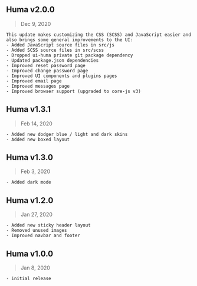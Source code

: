 ## Huma v2.0.0
> Dec 9, 2020

```
This update makes customizing the CSS (SCSS) and JavaScript easier and also brings some general improvements to the UI:
- Added JavaScript source files in src/js
- Added SCSS source files in src/scss
- Dropped ui-huma private git package dependency
- Updated package.json dependencies
- Improved reset password page
- Improved change password page
- Improved UI components and plugins pages
- Improved email page
- Improved messages page
- Improved browser support (upgraded to core-js v3)
```

## Huma v1.3.1
> Feb 14, 2020

```
- Added new dodger blue / light and dark skins
- Added new boxed layout
```

## Huma v1.3.0
> Feb 3, 2020

```
- Added dark mode
```

## Huma v1.2.0
> Jan 27, 2020

```
- Added new sticky header layout
- Removed unused images
- Improved navbar and footer
```

## Huma v1.0.0
> Jan 8, 2020

```
- initial release
```